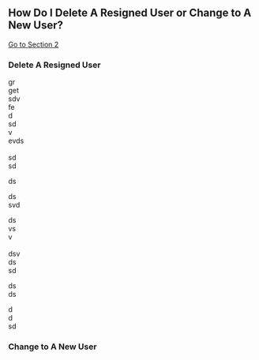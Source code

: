 ## How Do I Delete A Resigned User or Change to A New User?

[Go to Section 2](#section2)

### Delete A Resigned User
gr<br>
get<br>
sdv<br>
fe<br>
d<br>
sd<br>
v<br>
evds<br>
<br>
sd<br>
sd<br>

ds<br>

ds<br>
svd<br>

ds<br>
vs<br>
v<br><br>
dsv<br>
ds<br>
sd<br>

ds<br>
ds<br>

d<br>
d<br>
sd<br>

<a id="section2"></a>
### Change to A New User
